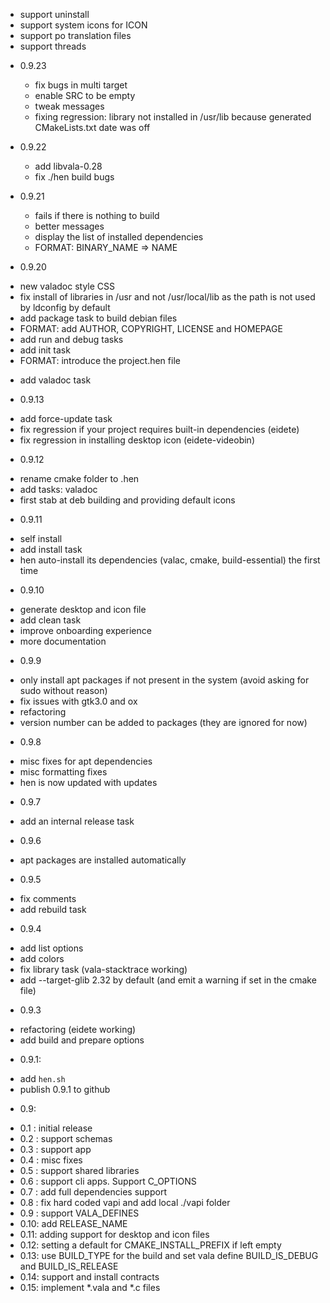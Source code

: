 - support uninstall
- support system icons for ICON
- support po translation files
- support threads

* 0.9.23 
  - fix bugs in multi target
  - enable SRC to be empty
  - tweak messages 
  - fixing regression: library not installed in /usr/lib because generated CMakeLists.txt date was off

* 0.9.22
  - add libvala-0.28
  - fix ./hen build bugs

* 0.9.21
  - fails if there is nothing to build
  - better messages 
  - display the list of installed dependencies
  - FORMAT: BINARY_NAME => NAME

* 0.9.20 
 - new valadoc style CSS 
 - fix install of libraries in /usr and not /usr/local/lib as the path 
   is not used by ldconfig by default
 - add package task to build debian files
 - FORMAT: add AUTHOR, COPYRIGHT, LICENSE and HOMEPAGE
 - add run and debug tasks
 - add init task
 - FORMAT: introduce the project.hen file
 * add valadoc task

* 0.9.13
 - add force-update task
 - fix regression if your project requires built-in dependencies (eidete) 
 - fix regression in installing desktop icon (eidete-videobin)

* 0.9.12
 - rename cmake folder to .hen 
 - add tasks: valadoc
 - first stab at deb building and providing default icons

* 0.9.11 
 - self install 
 - add install task 
 - hen auto-install its dependencies (valac, cmake, build-essential) the first time

* 0.9.10
 - generate desktop and icon file
 - add clean task 
 - improve onboarding experience
 - more documentation
 
* 0.9.9
 - only install apt packages if not present in the system (avoid asking for sudo without reason)
 - fix issues with gtk3.0 and ox
 - refactoring
 - version number can be added to packages (they are ignored for now)

* 0.9.8
 - misc fixes for apt dependencies
 - misc formatting fixes
 - hen is now updated with updates

* 0.9.7
 - add an internal release task

* 0.9.6
 - apt packages are installed automatically

* 0.9.5
 - fix comments
 - add rebuild task
 
* 0.9.4
 - add list options
 - add colors
 - fix library task (vala-stacktrace working)
 - add --target-glib 2.32 by default (and emit a warning if set in the cmake file)

* 0.9.3
 - refactoring (eidete working)
 - add build and prepare options

* 0.9.1:
 - add `hen.sh`
 - publish 0.9.1 to github

* 0.9: 
- 0.1 : initial release
- 0.2 : support schemas
- 0.3 : support app
- 0.4 : misc fixes
- 0.5 : support shared libraries
- 0.6 : support cli apps. Support C_OPTIONS
- 0.7 : add full dependencies support
- 0.8 : fix hard coded vapi and add local ./vapi folder
- 0.9 : support VALA_DEFINES
- 0.10: add RELEASE_NAME
- 0.11: adding support for desktop and icon files
- 0.12: setting a default for CMAKE_INSTALL_PREFIX if left empty
- 0.13: use BUILD_TYPE for the build and set vala define BUILD_IS_DEBUG and BUILD_IS_RELEASE
- 0.14: support and install contracts
- 0.15: implement *.vala and *.c files
